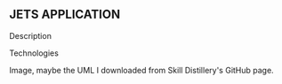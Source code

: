## JETS APPLICATION

Description

Technologies

Image, maybe the UML I downloaded from Skill Distillery's GitHub page.

